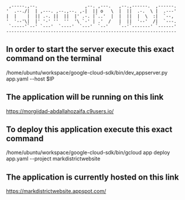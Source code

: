 
     ,-----.,--.                  ,--. ,---.   ,--.,------.  ,------.
    '  .--./|  | ,---. ,--.,--. ,-|  || o   \  |  ||  .-.  \ |  .---'
    |  |    |  || .-. ||  ||  |' .-. |`..'  |  |  ||  |  \  :|  `--, 
    '  '--'\|  |' '-' ''  ''  '\ `-' | .'  /   |  ||  '--'  /|  `---.
     `-----'`--' `---'  `----'  `---'  `--'    `--'`-------' `------'
    ----------------------------------------------------------------- 


## In order to start the server execute this exact command on the terminal 
/home/ubuntu/workspace/google-cloud-sdk/bin/dev_appserver.py app.yaml --host $IP

## The application will be running on this link
https://morgiidad-abdallahozaifa.c9users.io/

## To deploy this application execute this exact command
/home/ubuntu/workspace/google-cloud-sdk/bin/gcloud app deploy app.yaml --project markdistrictwebsite

## The application is currently hosted on this link
https://markdistrictwebsite.appspot.com/
